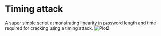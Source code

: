 # Timing attack
A super simple script demonstrating linearity in password length and time required for cracking using a timing attack.
![Plot2](https://user-images.githubusercontent.com/16691846/144452053-44d5337e-74b8-4644-bc3e-77185b04501c.png)
